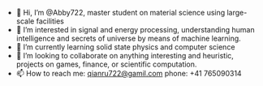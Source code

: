 - 👋 Hi, I’m @Abby722, master student on material science using large-scale facilities
- 👀 I’m interested in signal and energy processing, understanding human intelligence and secrets of universe by means of machine learning.
- 🌱 I’m currently learning solid state physics and computer science
- 💞️ I’m looking to collaborate on anything interesting and heuristic, projects on games, finance, or scientific computation.
- 📫 How to reach me: qianru722@gamil.com  phone: +41 765090314

<!---
Abby722/Abby722 is a ✨ special ✨ repository because its `README.md` (this file) appears on your GitHub profile.
You can click the Preview link to take a look at your changes.
--->
